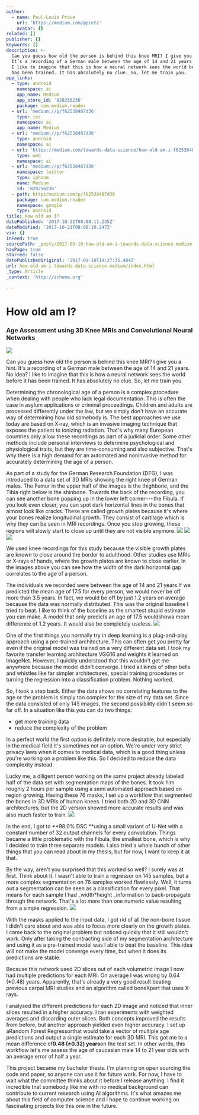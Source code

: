 ```yaml
---
author:
  - name: Paul-Louis Pröve
    url: 'https://medium.com/@pietz'
    avatar: {}
related: []
publisher: {}
keywords: []
description: >-
  Can you guess how old the person is behind this knee MRI? I give you a hint.
  It’s a recording of a German male between the age of 14 and 21 years. No idea?
  I like to imagine that this is how a neural network sees the world before it
  has been trained. It has absolutely no clue. So, let me train you.
app_links:
  - type: android
    namespace: ai
    app_name: Medium
    app_store_id: '828256236'
    package: com.medium.reader
  - url: 'medium://p/f62538487d36'
    type: ios
    namespace: ai
    app_name: Medium
  - url: 'medium://p/f62538487d36'
    type: android
    namespace: ai
  - url: 'https://medium.com/towards-data-science/how-old-am-i-f62538487d36'
    type: web
    namespace: ai
  - url: 'medium://p/f62538487d36'
    namespace: twitter
    type: iphone
    name: Medium
    id: '828256236'
  - path: https/medium.com/p/f62538487d36
    package: com.medium.reader
    namespace: google
    type: android
title: How old am I?
datePublished: '2017-10-21T08:08:11.235Z'
dateModified: '2017-10-21T08:08:10.247Z'
via: {}
inFeed: true
sourcePath: _posts/2017-09-10-how-old-am-i-towards-data-science-medium.md
hasPage: true
starred: false
datePublishedOriginal: '2017-09-10T19:27:35.404Z'
url: how-old-am-i-towards-data-science-medium/index.html
_type: Article
_context: 'http://schema.org'

---
```

# How old am I?

### Age Assessment using 3D Knee MRIs and Convolutional Neural Networks
![](https://the-grid-user-content.s3-us-west-2.amazonaws.com/82062838-f452-4e9b-85e5-d8718f2a454a.gif)

Can you guess how old the person is behind this knee MRI? I give you a hint. It's a recording of a German male between the age of 14 and 21 years. No idea? I like to imagine that this is how a neural network sees the world before it has been trained. It has absolutely no clue. So, let me train you.

Determining the chronological age of a person is a complex procedure when dealing with people who lack legal documentation. This is often the case in asylum applications or criminal proceedings. Children and adults are processed differently under the law, but we simply don't have an accurate way of determining how old somebody is. The best approaches we use today are based on X-ray, which is an invasive imaging technique that exposes the patient to ionizing radiation. That's why many European countries only allow these recordings as part of a judicial order. Some other methods include personal interviews to determine psychological and physiological traits, but they are time-consuming and also subjective. That's why there is a high demand for an automated and noninvasive method for accurately determining the age of a person.

As part of a study for the German Research Foundation (DFG), I was introduced to a data set of 3D MRIs showing the right knee of German males. The Femur in the upper half of the images is the thighbone, and the Tibia right below is the shinbone. Towards the back of the recording, you can see another bone popping up in the lower left corner --- the Fibula. If you look even closer, you can spot dark horizontal lines in the bones that almost look like cracks. These are called growth plates because it's where your bones realize longitudinal growth. They consist of cartilage which is why they can be seen in MRI recordings. Once you stop growing, these regions will slowly start to close up until they are not visible anymore.
![](https://the-grid-user-content.s3-us-west-2.amazonaws.com/30725017-244d-4872-ba71-9482676a3a2f.jpg)
![](https://the-grid-user-content.s3-us-west-2.amazonaws.com/a5a335ef-7566-450f-b1a2-8394be17270c.jpg)
![](https://the-grid-user-content.s3-us-west-2.amazonaws.com/32c9b154-26fe-430b-86a3-e88bf986d916.jpg)

We used knee recordings for this study because the visible growth plates are known to close around the border to adulthood. Other studies use MRIs or X-rays of hands, where the growth plates are known to close earlier. In the images above you can see how the width of the dark horizontal gap correlates to the age of a person.

The individuals we recorded were between the age of 14 and 21 years.If we predicted the mean age of 17.5 for every person, we would never be off more than 3.5 years. In fact, we would be off by just 1.2 years on average because the data was normally distributed. This was the original baseline I tried to beat. I like to think of the baseline as the smartest stupid estimate you can make. A model that only predicts an age of 17.5 wouldshowa mean difference of 1.2 years. It would also be completely useless.
![](https://the-grid-user-content.s3-us-west-2.amazonaws.com/e26107e8-6b83-4ac9-98b9-38288fac91cd.png)

One of the first things you normally try in deep learning is a plug-and-play approach using a pre-trained architecture. This can often get you pretty far even if the original model was trained on a very different data set. I took my favorite transfer learning architecture VGG16 and weights it learned on ImageNet. However, I quickly understood that this wouldn't get me anywhere because the model didn't converge. I tried all kinds of other bells and whistles like far simpler architectures, special training procedures or turning the regression into a classification problem. Nothing worked.

So, I took a step back. Either the data shows no correlating features to the age or the problem is simply too complex for the size of my data set. Since the data consisted of only 145 images, the second possibility didn't seem so far off. In a situation like this you can do two things:

* get more training data
* reduce the complexity of the problem

In a perfect world the first option is definitely more desirable, but especially in the medical field it's sometimes not an option. We're under very strict privacy laws when it comes to medical data, which is a good thing unless you're working on a problem like this. So I decided to reduce the data complexity instead.

Lucky me, a diligent person working on the same project already labeled half of the data set with segmentation maps of the bones. It took him roughly 2 hours per sample using a semi automated approach based on region growing. Having these 76 masks, I set up a workflow that segmented the bones in 3D MRIs of human knees. I tried both 2D and 3D CNN architectures, but the 2D version showed more accurate results and was also much faster to train.
![](https://the-grid-user-content.s3-us-west-2.amazonaws.com/44307af0-48a4-4cf1-aa45-463339c4fdc1.png)

In the end, I got to **98.0% DSC **using a small variant of U-Net with a constant number of 32 output channels for every convolution. Things became a little problematic with the Fibula, the smallest bone, which is why I decided to train three separate models. I also tried a whole bunch of other things that you can read about in my thesis, but for now, I want to keep it at that.

By the way, aren't you surprised that this worked so well? I surely was at first. Think about it. I wasn't able to train a regressor on 145 samples, but a more complex segmentation on 76 samples worked flawlessly. Well, it turns out a segmentation can be seen as a classification for every pixel. That means for each sample I had _width\*height _information to back-propagate through the network. That's a lot more than one numeric value resulting from a simple regression.
![](https://the-grid-user-content.s3-us-west-2.amazonaws.com/c60a9acd-446e-40fb-9915-7e77458afc44.png)

With the masks applied to the input data, I got rid of all the non-bone tissue I didn't care about and was able to focus more clearly on the growth plates. I came back to the original problem but noticed quickly that it still wouldn't work. Only after taking the contracting side of my segmentation architecture and using it as a pre-trained model was I able to beat the baseline. This idea will not make the model converge every time, but when it does its predictions are stable.

Because this network used 2D slices out of each volumetric image I now had multiple predictions for each MRI. On average I was wrong by 0.64 (±0.48) years. Apparently, that's already a very good result beating previous carpal MRI studies and an algorithm called boneXpert that uses X-rays.

I analysed the different predictions for each 2D image and noticed that inner slices resulted in a higher accuracy. I ran experiments with weighted averages and discarding outer slices. Both concepts improved the results from before, but another approach yielded even higher accuracy. I set up aRandom Forest Regressorthat would take a vector of multiple age predictions and output a single estimate for each 3D MRI. This got me to a mean difference of**0.48 (±0.32) years**on the test set. In other words, this workflow let's me assess the age of caucasian male 14 to 21 year olds with an average error of half a year.

This project became my bachelor thesis. I'm planning on open sourcing the code and paper, so anyone can use it for future work. For now, I have to wait what the committee thinks about it before I release anything. I find it incredible that somebody like me with no medical background can contribute to current research using AI algorithms. It's what amazes me about this field of computer science and I hope to continue working on fascinating projects like this one in the future.